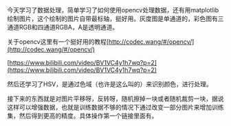 今天学习了数据处理，简单学习了如何使用opencv处理数据，还有用matplotlib绘制图片，这个绘制的图片自带最标轴，挺好用。灰度图是单通道的，彩色图有三通道RGB和四通道RGBA，A是透明通道。

关于opencv这里有一个挺好用的教程[http://codec.wang/#/opencv/](http://codec.wang/#/opencv/)

[https://www.bilibili.com/video/BV1VC4y1h7wq?p=2](https://www.bilibili.com/video/BV1VC4y1h7wq?p=2)

然后还学习了HSV，是通过色域（也许是这么叫的）来识别颜色，进行处理。

接下来的东西就是对图片平移呀，反转呀，随机擦掉一块或者随机裁剪一块，据说这样可以增强数据，也就是训练数据不够的情况下通过改变一部分图片来增加训练集，然后得到更高的精度。具体操作第一个链接里面有。
